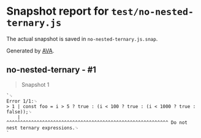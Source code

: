 # Snapshot report for `test/no-nested-ternary.js`

The actual snapshot is saved in `no-nested-ternary.js.snap`.

Generated by [AVA](https://avajs.dev).

## no-nested-ternary - #1

> Snapshot 1

    `␊
    Error 1/1:␊
    > 1 | const foo = i > 5 ? true : (i < 100 ? true : (i < 1000 ? true : false));␊
        |             ^^^^^^^^^^^^^^^^^^^^^^^^^^^^^^^^^^^^^^^^^^^^^^^^^^^^^^^^^^^ Do not nest ternary expressions.␊
    `
